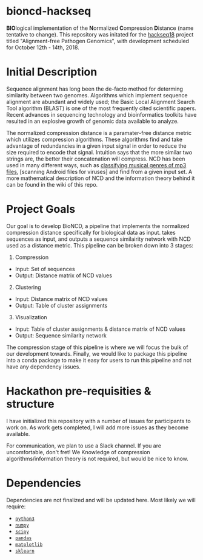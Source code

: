 # bioncd-hackseq
**BIO**logical implementation of the **N**ormalized **C**ompression **D**istance (name tentative to change). This repository was initated for the [hackseq18](https://www.hackseq.com) project titled "Alignment-free Pathogen Genomics", with development scheduled for October 12th - 14th, 2018.

# Initial Description
Sequence alignment has long been the de-facto method for determing similarity between two genomes. Algorithms which implement sequence alignment are abundant and widely used; the Basic Local Alignment Search Tool algorithm (BLAST) is one of the most frequently cited scientific papers. Recent advances in sequencing technology and bioinformatics toolkits have resulted in an explosive growth of genomic data available to analyze. 

The normalized compression distance is a paramater-free distance metric which utilizes compression algorithms. These algorithms find and take advantage of redundancies in a given input signal in order to reduce the size required to encode that signal. Intuition says that the more similar two strings are, the better their concatenation will compress. NCD has been used in many different ways, such as [classifying musical genres of mp3 files](google.ca), [scanning Android files for viruses] and find from a given input set. A more mathematical description of NCD and the information theory behind it can be found in the wiki of this repo.

# Project Goals 
Our goal is to develop BioNCD, a pipeline that implements the normalized compression distance specifically for biological data as input. takes sequences as input, and outputs a sequence similairity network with NCD used as a distance metric. This pipeline can be broken down into 3 stages:

1) Compression
* Input: Set of sequences
* Output: Distance matrix of NCD values

2) Clustering
* Input: Distance matrix of NCD values
* Output: Table of cluster assignments

3) Visualization
* Input: Table of cluster assignments & distance matrix of NCD values
* Output: Sequence similarity network

The compression stage of this pipeline is where we will focus the bulk of our development towards. Finally, we would like to package this pipeline into a conda package to make it easy for users to run this pipeline and not have any dependency issues. 

# Hackathon pre-requisities & structure

I have initialized this repository with a number of issues for participants to work on. As work gets completed, I will add more issues as they become available.

For communication, we plan to use a Slack channel. 
If you are uncomfortable, don't fret! We 
Knowledge of compression algorithms/information theory is not required, but would be nice to know. 

# Dependencies
Dependencies are not finalized and will be updated here. Most likely we will require:
- [`python3`](https://python.org)
- [`numpy`](https://numpy.org)
- [`scipy`](https://scipy.org)
- [`pandas`](https://pandas.pydata.org)
- [`matplotlib`](https://matplotlib.org)
- [`sklearn`](http://scikit-learn.org/stable/)

